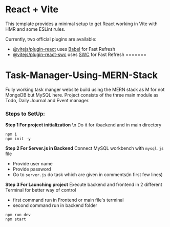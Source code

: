 
# React + Vite

This template provides a minimal setup to get React working in Vite with HMR and some ESLint rules.

Currently, two official plugins are available:

- [@vitejs/plugin-react](https://github.com/vitejs/vite-plugin-react/blob/main/packages/plugin-react/README.md) uses [Babel](https://babeljs.io/) for Fast Refresh
- [@vitejs/plugin-react-swc](https://github.com/vitejs/vite-plugin-react-swc) uses [SWC](https://swc.rs/) for Fast Refresh
=======
# Task-Manager-Using-MERN-Stack
Fully working task manger website build using the MERN stack as M for not MongoDB but MySQL here. Project consists of the three main module as Todo, Daily Journal and Event manager.

### Steps to SetUp:
**Step 1  For project initialization** \n
Do it for /backend and in main directory
```
npm i
npm init -y
```
**Step 2 For Server.js in Backend**
Connect MySQL workbench with `mysql.js` file
- Provide user name
- Provide password
- Go to `server.js` do task which are given in comments(in first few lines)

**Step 3 For Launching project**
Execute backend and frontend in 2 different Terminal for better way of control
- first command run in Frontend or main file's terminal 
- second command run in backend folder
```
npm run dev
npm start
```

